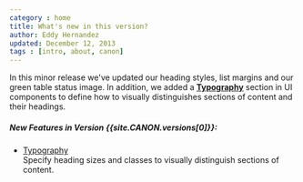 ```yaml
---
category : home
title: What's new in this version?
author: Eddy Hernandez
updated: December 12, 2013
tags : [intro, about, canon]
---
```

In this minor release we've updated our heading styles, list margins and our green table status image. In addition, we added a <strong><a href="/ui-components/#typography">Typography</a></strong> section in UI components to define how to visually distinguishes sections of content and their headings.

<h5>New Features in Version {{site.CANON.versions[0]}}:</h5>
<ul class="rs-detail-list">
    <li class="rs-detail-item">
      <div class="rs-detail-key"> <a href="/ui-components/#typography">Typography</a></strong> </div>
      <div class="rs-detail-value">Specify heading sizes and classes to visually distinguish sections of content.</div>
    </li>
</ul>